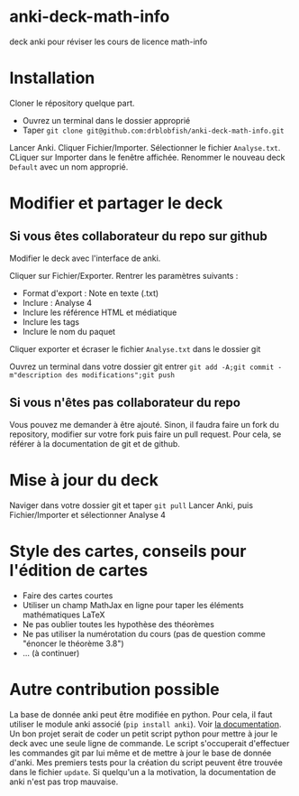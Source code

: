# anki-deck-math-info
deck anki pour réviser les cours de licence math-info


# Installation

Cloner le répository quelque part.
- Ouvrez un terminal dans le dossier approprié
- Taper `git clone git@github.com:drblobfish/anki-deck-math-info.git`

Lancer Anki. Cliquer Fichier/Importer. Sélectionner le fichier `Analyse.txt`.
CLiquer sur Importer dans le fenêtre affichée. Renommer le nouveau deck 
`Default` avec un nom approprié.

# Modifier et partager le deck

## Si vous êtes collaborateur du repo sur github

Modifier le deck avec l'interface de anki.

Cliquer sur Fichier/Exporter.
Rentrer les paramètres suivants :
- Format d'export : Note en texte (.txt)
- Inclure : Analyse 4
- Inclure les référence HTML et médiatique
- Inclure les tags
- Inclure le nom du paquet

Cliquer exporter et écraser le fichier `Analyse.txt` dans le dossier git

Ouvrez un terminal dans votre dossier git
entrer `git add -A;git commit -m"description des modifications";git push`

## Si vous n'êtes pas collaborateur du repo

Vous pouvez me demander à être ajouté.
Sinon, il faudra faire un fork du repository, modifier sur votre fork 
puis faire un pull request. Pour cela, se référer à la documentation de
git et de github.

# Mise à jour du deck

Naviger dans votre dossier git et taper `git pull`
Lancer Anki, puis Fichier/Importer et sélectionner Analyse 4


# Style des cartes, conseils pour l'édition de cartes

- Faire des cartes courtes
- Utiliser un champ MathJax en ligne pour taper les éléments mathématiques
  LaTeX
- Ne pas oublier toutes les hypothèse des théorèmes
- Ne pas utiliser la numérotation du cours (pas de question comme "énoncer
  le théorème 3.8")
- ...
(à continuer)

# Autre contribution possible

La base de donnée anki peut être modifiée en python. Pour cela, il faut utiliser
le module anki associé (`pip install anki`). Voir [la documentation](https://addon-docs.ankiweb.net/command-line-use.html).
Un bon projet serait de coder un petit script python pour mettre à jour le 
deck avec une seule ligne de commande.
Le script s'occuperait d'effectuer les commandes git par lui même et de mettre
à jour le base de donnée d'anki.
Mes premiers tests pour la création du script peuvent être trouvée dans le 
fichier `update`.
Si quelqu'un a la motivation, la documentation de anki n'est pas trop mauvaise.








